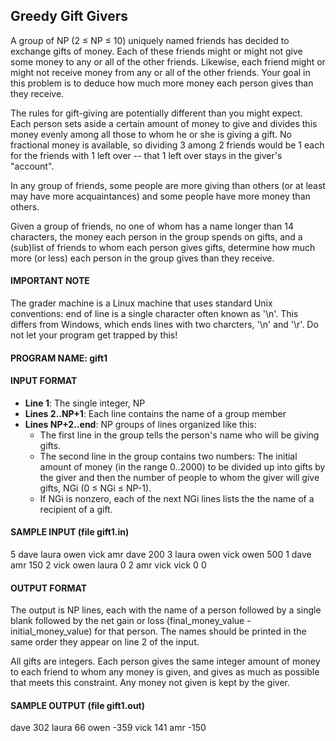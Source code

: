 ## Greedy Gift Givers

A group of NP (2 ≤ NP ≤ 10) uniquely named friends has decided to exchange gifts of money. Each of these friends might or might not give some money to any or all of the other friends. Likewise, each friend might or might not receive money from any or all of the other friends. Your goal in this problem is to deduce how much more money each person gives than they receive.

The rules for gift-giving are potentially different than you might expect. Each person sets aside a certain amount of money to give and divides this money evenly among all those to whom he or she is giving a gift. No fractional money is available, so dividing 3 among 2 friends would be 1 each for the friends with 1 left over -- that 1 left over stays in the giver's "account".

In any group of friends, some people are more giving than others (or at least may have more acquaintances) and some people have more money than others.

Given a group of friends, no one of whom has a name longer than 14 characters, the money each person in the group spends on gifts, and a (sub)list of friends to whom each person gives gifts, determine how much more (or less) each person in the group gives than they receive.

#### IMPORTANT NOTE

The grader machine is a Linux machine that uses standard Unix conventions: end of line is a single character often known as '\n'. This differs from Windows, which ends lines with two charcters, '\n' and '\r'. Do not let your program get trapped by this!

#### PROGRAM NAME: gift1

#### INPUT FORMAT

+ **Line 1**:	The single integer, NP 
+ **Lines 2..NP+1**: Each line contains the name of a group member 
+ **Lines NP+2..end**: NP groups of lines organized like this:
	- The first line in the group tells the person's name who will be giving gifts. 
	- The second line in the group contains two numbers: The initial amount of money (in the range 0..2000) to be divided up into gifts by the giver and then the number of people to whom the giver will give gifts, NGi (0 ≤ NGi ≤ NP-1). 
	- If NGi is nonzero, each of the next NGi lines lists the the name of a recipient of a gift.

#### SAMPLE INPUT (file gift1.in)

5 
dave 
laura 
owen 
vick 
amr 
dave 
200 3 
laura 
owen 
vick 
owen 
500 1 
dave 
amr 
150 2 
vick 
owen 
laura 
0 2 
amr 
vick 
vick 
0 0 

#### OUTPUT FORMAT

The output is NP lines, each with the name of a person followed by a single blank followed by the net gain or loss (final_money_value - initial_money_value) for that person. The names should be printed in the same order they appear on line 2 of the input.

All gifts are integers. Each person gives the same integer amount of money to each friend to whom any money is given, and gives as much as possible that meets this constraint. Any money not given is kept by the giver.

#### SAMPLE OUTPUT (file gift1.out)

dave 302 
laura 66 
owen -359 
vick 141 
amr -150
